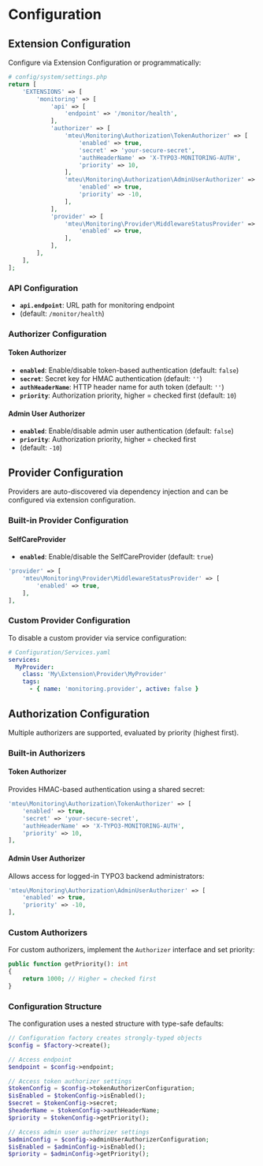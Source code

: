 # Configuration

## Extension Configuration

Configure via Extension Configuration or programmatically:

```php
# config/system/settings.php
return [
    'EXTENSIONS' => [
        'monitoring' => [
            'api' => [
                'endpoint' => '/monitor/health',
            ],
            'authorizer' => [
                'mteu\Monitoring\Authorization\TokenAuthorizer' => [
                    'enabled' => true,
                    'secret' => 'your-secure-secret',
                    'authHeaderName' => 'X-TYPO3-MONITORING-AUTH',
                    'priority' => 10,
                ],
                'mteu\Monitoring\Authorization\AdminUserAuthorizer' => [
                    'enabled' => true,
                    'priority' => -10,
                ],
            ],
            'provider' => [
                'mteu\Monitoring\Provider\MiddlewareStatusProvider' => [
                    'enabled' => true,
                ],
            ],
        ],
    ],
];
```

### API Configuration

- **`api.endpoint`**: URL path for monitoring endpoint
- (default: `/monitor/health`)

### Authorizer Configuration

#### Token Authorizer
- **`enabled`**: Enable/disable token-based authentication (default: `false`)
- **`secret`**: Secret key for HMAC authentication (default: `''`)
- **`authHeaderName`**: HTTP header name for auth token (default: `''`)
- **`priority`**: Authorization priority, higher = checked first
(default: `10`)

#### Admin User Authorizer
- **`enabled`**: Enable/disable admin user authentication (default: `false`)
- **`priority`**: Authorization priority, higher = checked first
- (default: `-10`)

## Provider Configuration

Providers are auto-discovered via dependency injection and can be configured via extension configuration.

### Built-in Provider Configuration

#### SelfCareProvider
- **`enabled`**: Enable/disable the SelfCareProvider (default: `true`)

```php
'provider' => [
    'mteu\Monitoring\Provider\MiddlewareStatusProvider' => [
        'enabled' => true,
    ],
],
```

### Custom Provider Configuration

To disable a custom provider via service configuration:

```yaml
# Configuration/Services.yaml
services:
  MyProvider:
    class: 'My\Extension\Provider\MyProvider'
    tags:
      - { name: 'monitoring.provider', active: false }
```

## Authorization Configuration

Multiple authorizers are supported, evaluated by priority (highest first).

### Built-in Authorizers

#### Token Authorizer
Provides HMAC-based authentication using a shared secret:

```php
'mteu\Monitoring\Authorization\TokenAuthorizer' => [
    'enabled' => true,
    'secret' => 'your-secure-secret',
    'authHeaderName' => 'X-TYPO3-MONITORING-AUTH',
    'priority' => 10,
],
```

#### Admin User Authorizer
Allows access for logged-in TYPO3 backend administrators:

```php
'mteu\Monitoring\Authorization\AdminUserAuthorizer' => [
    'enabled' => true,
    'priority' => -10,
],
```

### Custom Authorizers

For custom authorizers, implement the `Authorizer` interface and set priority:

```php
public function getPriority(): int
{
    return 1000; // Higher = checked first
}
```

### Configuration Structure

The configuration uses a nested structure with type-safe defaults:

```php
// Configuration factory creates strongly-typed objects
$config = $factory->create();

// Access endpoint
$endpoint = $config->endpoint;

// Access token authorizer settings
$tokenConfig = $config->tokenAuthorizerConfiguration;
$isEnabled = $tokenConfig->isEnabled();
$secret = $tokenConfig->secret;
$headerName = $tokenConfig->authHeaderName;
$priority = $tokenConfig->getPriority();

// Access admin user authorizer settings
$adminConfig = $config->adminUserAuthorizerConfiguration;
$isEnabled = $adminConfig->isEnabled();
$priority = $adminConfig->getPriority();
```
